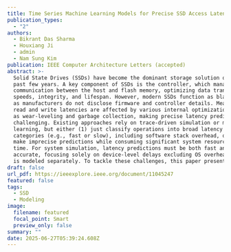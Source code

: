 ```yaml
---
title: Time Series Machine Learning Models for Precise SSD Access Latency Prediction
publication_types:
  - "2"
authors:
  - Bikrant Das Sharma
  - Houxiang Ji
  - admin
  - Nam Sung Kim
publication: IEEE Computer Architecture Letters (accepted)
abstract: >-
  Solid State Drives (SSDs) have become the dominant storage solution over the
  past few years. A key component of SSDs is the controller, which manages
  communication between the host and flash memory, optimizing data transfer
  speeds, integrity, and lifespan. However, modern SSDs function as black boxes,
  as manufacturers do not disclose firmware and controller details. Meanwhile,
  read and write latencies are affected by various internal optimizations, such
  as wear-leveling and garbage collection, making precise latency prediction
  challenging. Existing approaches rely on trace-driven simulation or machine
  learning, but either (1) just classify operations into broad latency
  categories (e.g., fast or slow), including software stack overhead, or (2)
  make imprecise predictions while consuming significant system resources and
  time. For system simulation, latency predictions must be both fast and
  accurate, focusing solely on device-level delays excluding OS overhead, which
  is modeled separately. To tackle these challenges, this paper presents time series machine learning models to accurately predict hardware-only SSD latencies across diverse workloads. Our evaluation shows that the proposed model predicts 85%–95% of individual I/O latencies within a 10% error margin, outperforming existing simulators and ML models, which achieve only 6%–37% accuracy, while also providing 4×–255× speedups in prediction latency.
draft: false
url_pdf: https://ieeexplore.ieee.org/document/11045247
featured: false
tags:
  - SSD
  - Modeling
image:
  filename: featured
  focal_point: Smart
  preview_only: false
summary: ""
date: 2025-06-27T05:39:24.608Z
---
```

